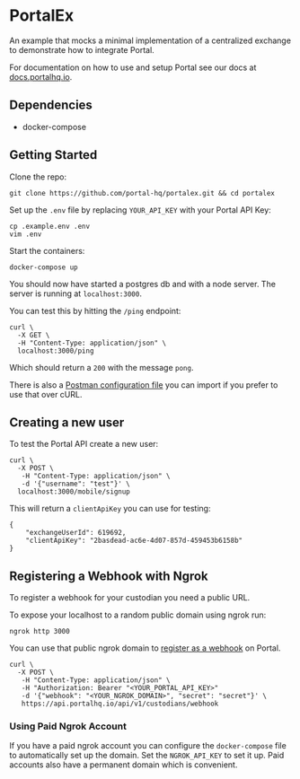 # PortalEx

An example that mocks a minimal implementation of a centralized exchange to demonstrate how to integrate Portal.

For documentation on how to use and setup Portal see our docs at [docs.portalhq.io](https://docs.portalhq.io/).

## Dependencies

- docker-compose

## Getting Started

Clone the repo:

```
git clone https://github.com/portal-hq/portalex.git && cd portalex
```

Set up the `.env` file by replacing `YOUR_API_KEY` with your Portal API Key:

```
cp .example.env .env
vim .env
```

Start the containers:

```
docker-compose up
```

You should now have started a postgres db and with a node server. The server is running at `localhost:3000`.

You can test this by hitting the `/ping` endpoint:

```
curl \
  -X GET \
  -H "Content-Type: application/json" \
  localhost:3000/ping
```

Which should return a `200` with the message `pong`.

There is also a [Postman configuration file](./PortalEx.postman_collection.json) you can import if you prefer to use that over cURL.

## Creating a new user

To test the Portal API create a new user:

```
curl \
  -X POST \
   -H "Content-Type: application/json" \
   -d '{"username": "test"}' \
  localhost:3000/mobile/signup
```

This will return a `clientApiKey` you can use for testing:

```
{
    "exchangeUserId": 619692,
    "clientApiKey": "2basdead-ac6e-4d07-857d-459453b6158b"
}
```

## Registering a Webhook with Ngrok

To register a webhook for your custodian you need a public URL.

To expose your localhost to a random public domain using ngrok run:

```
ngrok http 3000
```

You can use that public ngrok domain to [register as a webhook](https://docs.portalhq.io/reference/rest-api) on Portal.

```
curl \
  -X POST \
   -H "Content-Type: application/json" \
   -H "Authorization: Bearer "<YOUR_PORTAL_API_KEY>"
   -d '{"webhook": "<YOUR_NGROK_DOMAIN>", "secret": "secret"}' \
   https://api.portalhq.io/api/v1/custodians/webhook
```

### Using Paid Ngrok Account

If you have a paid ngrok account you can configure the `docker-compose` file to automatically set up the domain. Set the `NGROK_API_KEY` to set it up. Paid accounts also have a permanent domain which is convenient.
